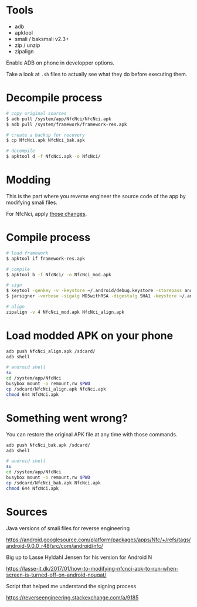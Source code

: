 # Tools
- adb
- apktool
- smali / baksmali v2.3+
- zip / unzip
- zipalign

Enable ADB on phone in developper options.

Take a look at `.sh` files to actually see what they do before executing them.

# Decompile process

```sh
# copy original sources
$ adb pull /system/app/NfcNci/NfcNci.apk
$ adb pull /system/framework/framework-res.apk

# create a backup for recovery
$ cp NfcNci.apk NfcNci_bak.apk

# decompile
$ apktool d -f NfcNci.apk -o NfcNci/
```
# Modding

This is the part where you reverse engineer the source code of the app by modifying smali files.

For NfcNci, apply [those changes](https://github.com/lapwat/NfcScreenOffPie/commit/e917ac91b072178ff1ffece25a196c3b5686f1d0).

# Compile process

```sh
# load framework
$ apktool if framework-res.apk

# compile
$ apktool b -f NfcNci/ -o NfcNci_mod.apk

# sign
$ keytool -genkey -v -keystore ~/.android/debug.keystore -storepass android -alias androiddebugkey -keypass android -keyalg RSA -keysize 2048 -validity 10000
$ jarsigner -verbose -sigalg MD5withRSA -digestalg SHA1 -keystore ~/.android/debug.keystore -storepass android NfcNci_mod.apk androiddebugkey

# align
zipalign -v 4 NfcNci_mod.apk NfcNci_align.apk
```

# Load modded APK on your phone

```sh
adb push NfcNci_align.apk /sdcard/
adb shell

# android shell
su
cd /system/app/NfcNci
busybox mount -o remount,rw $PWD
cp /sdcard/NfcNci_align.apk NfcNci.apk
chmod 644 NfcNci.apk
```

# Something went wrong?

You can restore the original APK file at any time with those commands.

```sh
adb push NfcNci_bak.apk /sdcard/
adb shell

# android shell
su
cd /system/app/NfcNci
busybox mount -o remount,rw $PWD
cp /sdcard/NfcNci_bak.apk NfcNci.apk
chmod 644 NfcNci.apk
```

# Sources

Java versions of smali files for reverse engineering

https://android.googlesource.com/platform/packages/apps/Nfc/+/refs/tags/android-9.0.0_r48/src/com/android/nfc/

Big up to Lasse Hyldahl Jensen for his version for Android N

https://lasse-it.dk/2017/01/how-to-modifying-nfcnci-apk-to-run-when-screen-is-turned-off-on-android-nougat/

Script that helped me understand the signing process

https://reverseengineering.stackexchange.com/a/9185